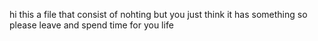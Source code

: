hi this a file that consist of nohting but you just think it has something so please leave and spend  time for you life
